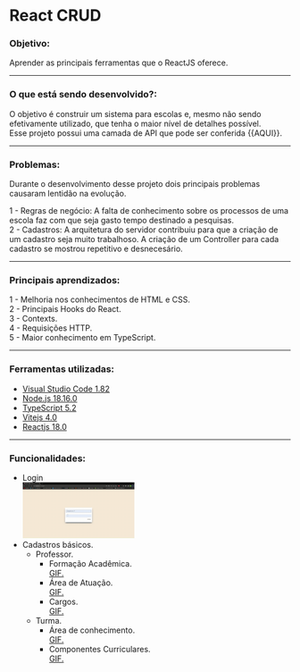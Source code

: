 <h1>React CRUD</h1>

<h3>Objetivo:</h3>
Aprender as principais ferramentas que o ReactJS oferece.

------------
<h3>O que está sendo desenvolvido?:</h3>
O objetivo é construir um sistema para escolas e, mesmo não sendo efetivamente utilizado, que tenha o maior nível de detalhes possível.<br>
Esse projeto possui uma camada de API que pode ser conferida {{AQUI}}.

------------
<h3>Problemas:</h3>
Durante o desenvolvimento desse projeto dois principais problemas causaram lentidão na evolução.

1 - Regras de negócio: A falta de conhecimento sobre os processos de uma escola faz com que seja gasto tempo destinado a pesquisas.<br>
2 - Cadastros: A arquitetura do servidor contribuiu para que a criação de um cadastro seja muito trabalhoso. A criação de um Controller para cada cadastro se mostrou repetitivo e desnecesário. 

------------
<h3>Principais aprendizados:</h3>

1 - Melhoria nos conhecimentos de HTML e CSS.<br>
2 - Principais Hooks do React.<br>
3 - Contexts.<br>
4 - Requisições HTTP.<br>
5 - Maior conhecimento em TypeScript.<br>

------------
<h3>Ferramentas utilizadas:</h3>

-  [Visual Studio Code 1.82](https://code.visualstudio.com/ "Visual Studio Code")
-  [Node.js 18.16.0](https://nodejs.org/en "Node.js 18.16.0")
-  [TypeScript 5.2](https://devblogs.microsoft.com/typescript/announcing-typescript-5-2/ "TypeScript 5.2")
-  [Vitejs 4.0](https://vitejs.dev/ "Vitejs 4.0")
-  [Reactjs 18.0](https://pt-br.legacy.reactjs.org/ "Reactjs 18.0")

------------
<h3>Funcionalidades:</h3>

- Login </br>
    <img src="https://github.com/talesxavier1/Arquivos/blob/main/React%20CRUD/Login.gif?raw=true" width="200" height="100">
- Cadastros básicos.
    - Professor.
        - Formação Acadêmica. </br>
            [GIF.](https://raw.githubusercontent.com/talesxavier1/Arquivos/main/React%20CRUD/Cadastros%20Gerais%20-%20Professor%20-%20Formação%20Acadêmica.gif "GIF")
        - Área de Atuação. </br>
            [GIF.](XX "GIF")
        - Cargos. </br>
            [GIF.](XX "GIF")
    - Turma.
        - Área de conhecimento. </br>
            [GIF.](XX "GIF")
        - Componentes Curriculares. </br>
            [GIF.](XX "GIF")
        

<!-- - Login </br>
    [- GIF.](https://github.com/talesxavier1/Arquivos/blob/main/React%20CRUD/Cadastros%20Gerais%20-%20Turma%20-%20Componentes%20Curriculares.gif?raw=true "GIF")
- Cadastros básicos.
    - Professor.
        - Formação Acadêmica. </br>
            [GIF.](https://raw.githubusercontent.com/talesxavier1/Arquivos/main/React%20CRUD/Cadastros%20Gerais%20-%20Professor%20-%20Formação%20Acadêmica.gif "GIF")
        - Área de Atuação. </br>
            [GIF.](XX "GIF")
        - Cargos. </br>
            [GIF.](XX "GIF")
    - Turma.
        - Área de conhecimento. </br>
            [GIF.](XX "GIF")
        - Componentes Curriculares. </br>
            [GIF.](XX "GIF")
         -->
